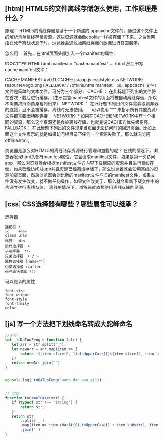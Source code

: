 
## [html] HTML5的文件离线存储怎么使用，工作原理是什么？

原理：
  HTML5的离线存储是基于一个新建的.appcache文件的，通过这个文件上的解析清单离线存储资源，这些资源就会像cookie一样被存储了下来。之后当网络在处于离线状态下时，浏览器会通过被离线存储的数据进行页面展示。

怎么用：
  首先，在html页面头部加入一个manifest的属性:

  !DOCTYPE HTML
  html manifest = "cache.manifest"
  ...
  /html
然后书写cache.manifest文件：

  CACHE MANIFEST
  #v0.11
  CACHE:
  js/app.js
  css/style.css
  NETWORK:
  resourse/logo.png
  FALLBACK:
  / /offline.html
  manifest （即 .appcache 文件）文件是简单的文本文件，可分为三个部分：
  CACHE ：
  在此标题下列出的文件将在首次下载后进行缓存。（由于包含manifest文件的页面将被自动离线存储，所以不需要把页面自身也列出来）
  NETWORK ：
  在此标题下列出的文件需要与服务器的连接，且不会被缓存，离线时无法使用。 
  可以使用 “*” 来指示所有其他资源/文件都需要因特网连接：
  NETWORK: *
  如果在CACHE和NETWORK中有一个相同的资源，那么这个资源还是会被离线存储，也就是说CACHE的优先级更高。
  FALLBACK：
  在此标题下列出的文件规定当页面无法访问时的回退页面。比如上面这个文件表示的就是如果访问根目录下任何一个资源失败了，那么就去访问offline.html。

  浏览器是怎么对HTML5的离线储存资源进行管理和加载的呢？
  在线的情况下，浏览器发现html头部有manifest属性，它会请求manifest文件，如果是第一次访问app，那么浏览器就会根据manifest文件的内容下载相应的资源并且进行离线存储。如果已经访问过app并且资源已经离线存储了，那么浏览器就会使用离线的资源加载页面，然后浏览器会对比新的manifest文件与旧的manifest文件，如果文件没有发生改变，就不做任何操作，如果文件改变了，那么就会重新下载文件中的资源并进行离线存储。
  离线的情况下，浏览器就直接使用离线存储的资源。

## [css] CSS选择器有哪些？哪些属性可以继承？

  选择器

    通配符 *
    id    #nav
    class .nav
    标签   div
    后代选择器  >
    子选择器  ???
    兄弟选择器  + / ~
    属性选择器 [name=""]
    伪类选择器 ::after
    伪元素选择器 ???

  可以继承的属性
  
    font-size
    font-weight
    font-style
    font-family
    color

## [js] 写一个方法把下划线命名转成大驼峰命名

```javascript
//手写
let _toDaTuoFeng = function (str) {
   let arr = str.split("_");
   let newArr = arr.map(item => {
       return `${item.slice(0, 1).toUpperCase()}${item.slice(1, item.length)}`
   })
   return newArr.join("")
}


console.log(_toDaTuoFeng("wang_dan_wan_yi"));


// 实现
function toCamelCase(str) {
   if (typeof str !== 'string') {
       return str;
   }
   return str
       .split('_')
       .map(item => item.charAt(0).toUpperCase() + item.substr(1, item.length))
       .join('');
}

```
